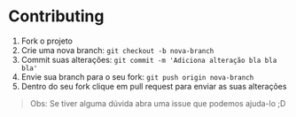 # Contributing

1. Fork o projeto
2. Crie uma nova branch: `git checkout -b nova-branch`
3. Commit suas alterações: `git commit -m 'Adiciona alteração bla bla bla'`
4. Envie sua branch para o seu fork: `git push origin nova-branch`
5. Dentro do seu fork clique em pull request para enviar as suas alterações

> Obs: Se tiver alguma dúvida abra uma issue que podemos ajuda-lo ;D
